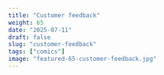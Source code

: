 ```yaml
---
title: "Customer feedback"
weight: 65
date: "2025-07-11"
draft: false
slug: "customer-feedback"
tags: ["comics"]
image: "featured-65-customer-feedback.jpg"
---
```

